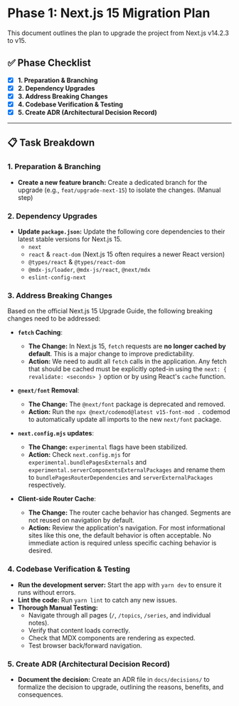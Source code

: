 # Phase 1: Next.js 15 Migration Plan

This document outlines the plan to upgrade the project from Next.js v14.2.3 to v15.

## ✅ Phase Checklist

- [x] **1. Preparation & Branching**
- [x] **2. Dependency Upgrades**
- [x] **3. Address Breaking Changes**
- [x] **4. Codebase Verification & Testing**
- [x] **5. Create ADR (Architectural Decision Record)**

---

## 📋 Task Breakdown

### 1. Preparation & Branching

- **Create a new feature branch:** Create a dedicated branch for the upgrade (e.g., `feat/upgrade-next-15`) to isolate the changes. (Manual step)

### 2. Dependency Upgrades

- **Update `package.json`:** Update the following core dependencies to their latest stable versions for Next.js 15.
  - `next`
  - `react` & `react-dom` (Next.js 15 often requires a newer React version)
  - `@types/react` & `@types/react-dom`
  - `@mdx-js/loader`, `@mdx-js/react`, `@next/mdx`
  - `eslint-config-next`

### 3. Address Breaking Changes

Based on the official Next.js 15 Upgrade Guide, the following breaking changes need to be addressed:

- **`fetch` Caching**:

  - **The Change:** In Next.js 15, `fetch` requests are **no longer cached by default**. This is a major change to improve predictability.
  - **Action:** We need to audit all `fetch` calls in the application. Any fetch that should be cached must be explicitly opted-in using the `next: { revalidate: <seconds> }` option or by using React's `cache` function.

- **`@next/font` Removal**:

  - **The Change:** The `@next/font` package is deprecated and removed.
  - **Action:** Run the `npx @next/codemod@latest v15-font-mod .` codemod to automatically update all imports to the new `next/font` package.

- **`next.config.mjs` updates**:

  - **The Change:** `experimental` flags have been stabilized.
  - **Action:** Check `next.config.mjs` for `experimental.bundlePagesExternals` and `experimental.serverComponentsExternalPackages` and rename them to `bundlePagesRouterDependencies` and `serverExternalPackages` respectively.

- **Client-side Router Cache**:
  - **The Change:** The router cache behavior has changed. Segments are not reused on navigation by default.
  - **Action:** Review the application's navigation. For most informational sites like this one, the default behavior is often acceptable. No immediate action is required unless specific caching behavior is desired.

### 4. Codebase Verification & Testing

- **Run the development server:** Start the app with `yarn dev` to ensure it runs without errors.
- **Lint the code:** Run `yarn lint` to catch any new issues.
- **Thorough Manual Testing:**
  - Navigate through all pages (`/`, `/topics`, `/series`, and individual notes).
  - Verify that content loads correctly.
  - Check that MDX components are rendering as expected.
  - Test browser back/forward navigation.

### 5. Create ADR (Architectural Decision Record)

- **Document the decision:** Create an ADR file in `docs/decisions/` to formalize the decision to upgrade, outlining the reasons, benefits, and consequences.
